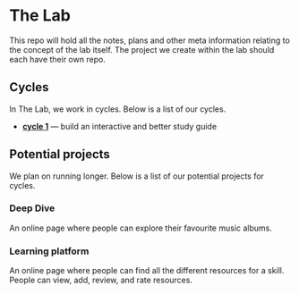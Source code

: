 # The Lab

This repo will hold all the notes, plans and other meta information relating to the concept of the lab itself. The project we create within the lab should each have their own repo.

## Cycles

In The Lab, we work in cycles.
Below is a list of our cycles.

*   [**cycle 1**](https://github.com/cmda-the-lab/study-guide)
    — build an interactive and better study guide

## Potential projects

We plan on running longer.
Below is a list of our potential projects for cycles.

### Deep Dive

An online page where people can explore their favourite music albums.

### Learning platform

An online page where people can find all the different resources for a skill.
People can view, add, review, and rate resources.
